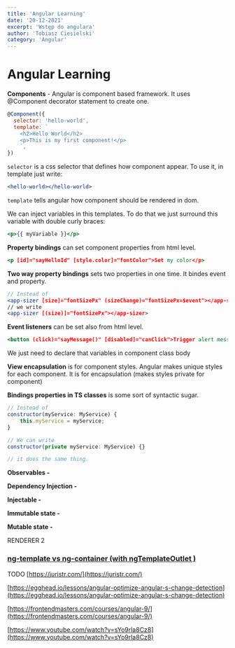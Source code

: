 ```yaml
---
title: 'Angular Learning'
date: '20-12-2021'
excerpt: 'Wstęp do angulara'
author: 'Tobiasz Ciesielski'
category: 'Angular'
---
```


# Angular Learning

**Components** - Angular is component based framework. It uses @Component decorator statement to create one.

```jsx
@Component({
  selector: 'hello-world',
  template: `
    <h2>Hello World</h2>
    <p>This is my first component!</p>
    `,
})
```

`selector` is a css selector that defines how component appear. To use it, in template just write:

```jsx
<hello-world></hello-world>
```

`template` tells angular how component should be rendered in dom.

We can inject variables in this templates. To do that we just surround this variable with double curly braces:

```jsx
<p>{{ myVariable }}</p>
```

**Property bindings** can set component properties from html level.

```jsx
<p [id]="sayHelloId" [style.color]="fontColor">Set my color</p>
```

**Two way property bindings** sets two properties in one time. It bindes event and property.

```jsx
// Instead of
<app-sizer [size]="fontSizePx" (sizeChange)="fontSizePx=$event"></app-sizer>
// we write
<app-sizer [(size)]="fontSizePx"></app-sizer>
```

**Event listeners** can be set also from html level.

```jsx
<button (click)="sayMessage()" [disabled]="canClick">Trigger alert message</button>
```

We just need to declare that variables in component class body

**View encapsulation** is for component styles. Angular makes unique styles for each component. It is for encapsulation (makes styles private for component)

**Bindings properties in TS classes** is some sort of syntactic sugar.

```jsx
// Instead of
constructor(myService: MyService) {
	this.myService = myService;
}

// We can write
constructor(private myService: MyService) {}

// it does the same thing.
```

**Observables -**

**Dependency Injection -**

**Injectable -**

**Immutable state -**

**Mutable state -**

RENDERER 2

### [ng-template vs ng-container (with ngTemplateOutlet )](https://blog.angular-university.io/angular-ng-template-ng-container-ngtemplateoutlet/)

TODO
[https://juristr.com/](https://juristr.com/)

[https://egghead.io/lessons/angular-optimize-angular-s-change-detection](https://egghead.io/lessons/angular-optimize-angular-s-change-detection)

[https://frontendmasters.com/courses/angular-9/](https://frontendmasters.com/courses/angular-9/)

[https://www.youtube.com/watch?v=sYo9rla8Cz8](https://www.youtube.com/watch?v=sYo9rla8Cz8)
